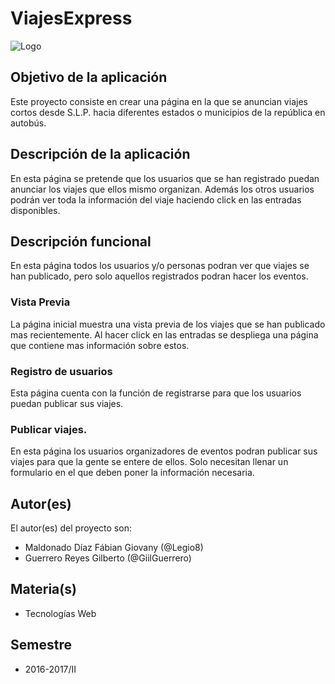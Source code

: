 # ViajesExpress

![Logo](https://raw.githubusercontent.com/acominf/ViajesExpress/blob/master/Imagenes/acmp1pt.png)


## Objetivo de la aplicación

Este proyecto consiste en crear una página en la que se anuncian viajes cortos desde S.L.P. hacia diferentes estados o municipios de la república en autobús.



## Descripción de la aplicación

En esta página se pretende que los usuarios que se han registrado puedan anunciar los viajes que ellos mismo organizan. Además los otros usuarios podrán ver toda la información del viaje haciendo click en las entradas disponibles.



## Descripción funcional

En esta página todos los usuarios y/o personas podran ver que viajes se han publicado, pero solo aquellos registrados podran hacer los eventos.

### Vista Previa

La página inicial muestra una vista previa de los viajes que se han publicado mas recientemente. Al hacer click en las entradas se despliega una página que contiene mas información sobre estos.

### Registro de usuarios
Esta página cuenta con la función de registrarse para que los usuarios puedan publicar sus viajes.


### Publicar viajes.

En esta página los usuarios organizadores de eventos podran publicar sus viajes para que la gente se entere de ellos. Solo necesitan llenar un formulario en el que deben poner la información necesaria.

## Autor(es)

El autor(es) del proyecto son:

- Maldonado Díaz Fábian Giovany (@Legio8)
- Guerrero Reyes Gilberto (@GiilGuerrero)


## Materia(s)

- Tecnologías Web


## Semestre

- 2016-2017/II
